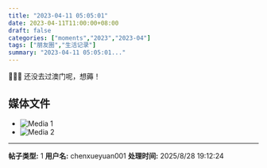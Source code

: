 ```yaml
---
title: "2023-04-11 05:05:01"
date: 2023-04-11T11:00:00+08:00
draft: false
categories: ["moments","2023","2023-04"]
tags: ["朋友圈","生活记录"]
summary: "2023-04-11 05:05:01..."
---
```


🤩🤩🤩 还没去过澳门呢，想薅！

## 媒体文件

- ![Media 1](/Moments/photos/2023-04-11/202304110505010.jpg)
- ![Media 2](/Moments/photos/2023-04-11/202304110505011.jpg)

---

**帖子类型:** 1
**用户名:** chenxueyuan001
**处理时间:** 2025/8/28 19:12:24